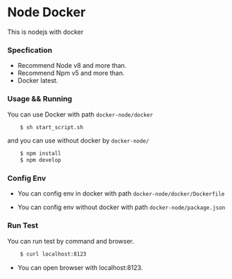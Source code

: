 # Node Docker

This is nodejs with docker

### Specfication

- Recommend Node v8 and more than.
- Recommend Npm  v5 and more than.
- Docker latest.

### Usage && Running

You can use Docker with path `docker-node/docker`

```sh
    $ sh start_script.sh
```

and you can use without docker by `docker-node/`

```sh
    $ npm install
    $ npm develop
```

### Config Env

- You can config env in docker with path `docker-node/docker/Dockerfile`

- You can config env without docker with path `docker-node/package.json`

### Run Test

You can run test by command and browser.

```sh
    $ curl localhost:8123
```

- You can open browser with localhost:8123.

